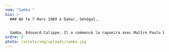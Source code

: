 ```yaml
---
nom: "Samba "
bio: >-
  ### Né le 7 Mars 1989 à Dakar, Sénégal..


  Samba, Edouard Calippe. Il a commencé la capoeira avec Maître Paulo Boa-Vida depuis l’âge de 7 ans. Parallèlement à sa pratique de la capoeira, il fait du théâtre, cinéma, écrit du rap et dessine. Il est également créateur d’une marque de vêtement dans le cadre du commerce équitable avec son école (le lycée de la solidarité international.)
ordre: 0
photo: /assets/img/uploads/samba.jpg
---
```

